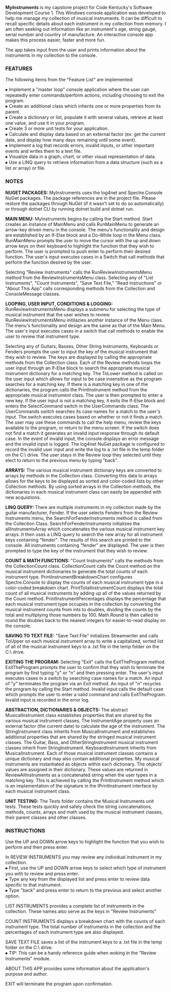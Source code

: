 **MyInstruments** is my capstone project for Code Kentucky's Software Development Course 1. 
This Windows console application was developed to help me manage my collection of musical instruments. 
It can be difficult to recall specific details about each instrument in my collection from memory. 
I am often seeking out information like an instrument's age, string gauge, serial number and country of manufacture. 
An interactive console app makes this process easier, faster and more fun.

The app takes input from the user and prints information about the instruments in my collection to the console.

### FEATURES
The following items from the "Feature List" are implemented:

⦁ Implement a "master loop" console application where the user can repeatedly enter commands/perform actions, including choosing to exit the program.  
⦁ Create an additional class which inherits one or more properties from its parent.  
⦁ Create a dictionary or list, populate it with several values, retrieve at least one value, and use it in your program.  
⦁ Create 3 or more unit tests for your application.  
⦁ Calculate and display data based on an external factor (ex: get the current date, and display how many days remaining until some event).  
⦁ Implement a log that records errors, invalid inputs, or other important events and writes them to a text file.  
⦁ Visualize data in a graph, chart, or other visual representation of data.  
⦁ Use a LINQ query to retrieve information from a data structure (such as a list or array) or file.  

### NOTES
**NUGET PACKAGES:** MyInstruments uses the log4net and Spectre.Console NuGet packages.
The package references are in the project file.
Please restore the packages through NuGet (if it wasn't set to do so automatically) or through dotnet CLI by running dotnet build and dotnet run. 

**MAIN MENU:** MyInstruments begins by calling the Start method.
Start creates an instance of MainMenu and calls RunMainMenu to generate an arrow-key driven menu in the console. 
The menu's functionality and design are established by an If-Else block and a Do-While loop in the Menu class.
RunMainMenu prompts the user to move the cursor with the up and down arrow keys on their keyboard to highlight the function that they wish to perform.
The user is prompted to push enter to perform their desired function.
The user's input executes cases in a Switch that call methods that perform the function desired by the user.

Selecting "Review Instruments" calls the RunReviewInstrumentsMenu method from the ReviewInstrumentsMenu class.
Selecting any of "List Instruments", "Count Instruments", "Save Text File," "Read Instructions" or "About This App" calls corresponding methods from the Collection and ConsoleMessage classes.

**LOOPING, USER INPUT, CONDITIONS & LOGGING:** RunReviewInstrumentsMenu displays a submenu for selecting the type of musical instrument that the user wishes to review.
RunReviewInstrumentsMenu initilazies another instance of the Menu class.
The menu's functionality and design are the same as that of the Main Menu.
The user's input executes cases in a switch that call methods to enable the user to review that instrument type.

Selecting any of Guitars, Basses, Other String Instruments, Keyboards or Fenders prompts the user to input the key of the musical instrument that they wish to review.
The keys are displayed by calling the appropriate methods from the Collection class.
Each of the Review methods loops the user input through an If-Else block to search the appropriate musical instrument dictionary for a matching key.
The ToLower method is called on the user input which allows for input to be case insensitive as the program searches for a matching key.
If there is a matching key in one of the dictionaries, the program calls the PrintInstrument method from the appropriate musical instrument class.
The user is then prompted to enter a new key.
If the user input is not a matching key, it exits the If-Else block and enters the SelectCommand switch in the UserCommands class. 
The UserCommands switch searches its case names for a match to the user's input.
The switch executes cases based on whether or not it finds a match.
The user may use these commands to call the help menu, review the keys available to the program, or return to the menu screen.
If the switch does not find a match it generates an invalid input response through its default case.
In the event of invalid input, the console displays an error message and the invalid input is logged.
The log4net NuGet package is configured to record the invalid user input and write the log to a .txt file in the temp folder on the C:\ drive.
The user stays in the Review loop they selected until they elect to return to the previous menu by typing "back".

**ARRAYS:** The various musical instrument dictionary keys are converted to arrays by methods in the Collection class.
Converting this data to arrays allows for the keys to be displayed as sorted and color-coded lists by other Collection methods.
By using sorted arrays in the Collection methods, the dictionaries in each musical instrument class can easily be appended with new acquistions.

**LINQ QUERY:** There are multiple instruments in my collection made by the guitar manufacturer, Fender.
If the user selects Fenders from the Review Instruments menu, the SearchForFenderInstruments method is called from the Collection Class.
SearchForFenderInstruments initializes the allInstrumentsArray which concatenates the various musical instrument key arrays.
It then uses a LINQ query to search the new array for all instrument keys containing "fender".
The results of this search are printed to the console.
All instruments containing "fender" are displayed.
The user is then prompted to type the key of the instrument that they wish to review.

**COUNT & MATH FUNCTIONS:** "Count Instruments" calls the methods from the CollectionCount class.
CollectionCount calls the Count method on the musical instrument dictionaries to generate the total counts of each instrument type.
PrintInstrumentBreakdownChart configures Spectre.Console to display the counts of each musical instrument type in a color-coded breakdown chart.
PrintTotalInstrumentCount displays the total count of all musical instruments by adding up all of the values returned by the Count method.
PrintInstrumentPercentages displays the percentage that each musical instrument type occupies in the collection by converting the musical instrument counts from ints to doubles, dividing the counts by the total and multiplying those numbers by 100.
Math.Round is then called to round the doubles back to the nearest integers for easier-to-read display on the console.

**SAVING TO TEXT FILE:** "Save Text File" initializes Streamwriter and calls ToUpper on each musical instrument array to write a capitalized, sorted list of all of the musical instrument keys to a .txt file in the temp folder on the C:\ drive.

**EXITING THE PROGRAM:** Selecting "Exit" calls the ExitTheProgram method.
ExitTheProgram prompts the user to confirm that they wish to terminate the program by first typing "y" or "n" and then pressing enter.
The user's input executes cases in a switch by searching case names for a match.
An input of "y" terminates the program via an Exit method.
An input of "n" recycles the program by calling the Start method.
Invalid input calls the default case which prompts the user to enter a valid command and calls ExitTheProgram.
Invalid input is recorded in the error log.

**ABSTRACTION, DICTIONARIES & OBJECTS:** The abstract MusicalInstrument class establishes properties that are shared by the various musical instrument classes. 
The InstrumentAge property uses an external factor (the current date) to calculate the age of the instrument. 
The StringInstrument class inherits from MusicalInstrument and establishes additional properties that are shared by the stringed musical instrument classes. 
The Guitar, Bass, and OtherStringInstrument musical instrument classes inherit from StringInstrument.
KeyboardInstrument inherits from MusicalInstrument.
Each of those musical instrument classes contains a unique dictionary and may also contain additional properties. 
My musical instruments are instantiated as objects within each dictionary. 
The objects' values are assigned in their dictionary. 
These values are returned in ReviewAllInstruments as a concatenated string when the user types in a matching key. 
This is achieved by calling the PrintInstrument method which is an implementation of the signature in the IPrintInstrument interface by each musical instrument class.

**UNIT TESTING:** The Tests folder contains the Musical Instruments unit tests. 
These tests quickly and safely check the string concatenations, methods, counts, arrays and math used by the musical instrument classes, their parent classes and other classes.

### INSTRUCTIONS
Use the UP and DOWN arrow keys to highlight the function that you wish to perform and then press enter.

In REVIEW INSTRUMENTS you may review any individual instrument in my collection.  
⦁ First, use the UP and DOWN arrow keys to select which type of instrument you with to review and press enter.   
⦁ Type any key from the displayed list and press enter to review data specific to that instrument.  
⦁ Type "back" and press enter to return to the previous and select another option.

LIST INSTRUMENTS provides a complete list of instruments in the collection. These names also serve as the keys in "Review Instruments"

COUNT INSTRUMENTS displays a breakdown chart with the counts of each instrument type.
The total number of instruments in the collection and the percentages of each instrument type are also displayed.

SAVE TEXT FILE saves a list of the instrument keys to a .txt file in the temp folder on the C:\ drive.  
⦁ TIP: This can be a handy reference guide when woking in the "Review Instruments" module.

ABOUT THIS APP provides some information about the application's purpose and author.

EXIT will terminate the program upon confirmation.

